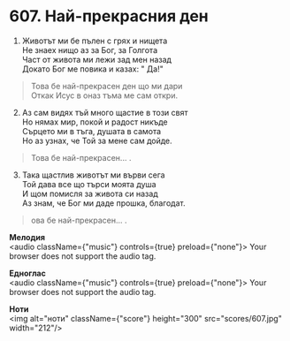 # 607. Най-прекрасния ден  

1. Животът ми бе пълен с грях и нищета  
Не знаех нищо аз за Бог, за Голгота  
Част от живота ми лежи зад мен назад  
Докато Бог ме повика и казах: " Да!"  

> Това бе най-прекрасен ден що ми дари  
> Откак Исус в оназ тъма ме сам откри.  

2. Аз сам видях тъй много щастие в този свят  
Но нямах мир, покой и радост никъде  
Сърцето ми в тъга, душата в самота  
Но аз узнах, че Той за мене сам дойде.  

> Това бе най-прекрасен... .  

3. Така щастлив животът ми върви сега  
Той дава все що търси моята душа  
И щом помисля за живота си назад  
Аз знам, че Бог ми даде прошка, благодат.  

> ова бе най-прекрасен... .  

__Мелодия__  
<audio className={"music"} controls={true} preload={"none"}><source src="mp3/607.mp3" type="audio/mpeg"/>
Your browser does not support the audio tag.
</audio>  

__Едноглас__  
<audio className={"music"} controls={true} preload={"none"}><source src="transp/607.mp3" type="audio/mpeg"/>
Your browser does not support the audio tag.
</audio>  

__Ноти__  
<img alt="ноти" className={"score"} height="300" src="scores/607.jpg" width="212"/>
